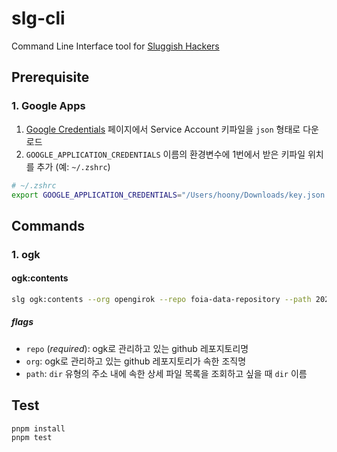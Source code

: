 # slg-cli

Command Line Interface tool for [Sluggish Hackers](https://sluggish.at)

## Prerequisite

### 1. Google Apps

1. [Google Credentials](https://console.cloud.google.com/apis/credentials) 페이지에서 Service Account 키파일을 `json` 형태로 다운로드
2. `GOOGLE_APPLICATION_CREDENTIALS` 이름의 환경변수에 1번에서 받은 키파일 위치를 추가 (예: `~/.zshrc`)

```zsh
# ~/.zshrc
export GOOGLE_APPLICATION_CREDENTIALS="/Users/hoony/Downloads/key.json
```

## Commands

### 1. ogk

#### ogk:contents

```bash
slg ogk:contents --org opengirok --repo foia-data-repository --path 2022-11-16__안전재난과-15761_이태원_사고_관련_국무총리_지시사항_전파_문서를_정보공개_청구합니다_
```

##### flags

- `repo` (*required*): ogk로 관리하고 있는 github 레포지토리명
- `org`: ogk로 관리하고 있는 github 레포지토리가 속한 조직명
- `path`: `dir` 유형의 주소 내에 속한 상세 파일 목록을 조회하고 싶을 때 `dir` 이름

## Test

```zsh
pnpm install
pnpm test
```